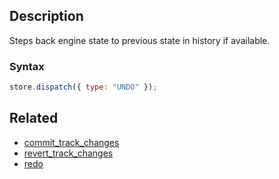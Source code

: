 ## Description

Steps back engine state to previous state in history if available.

### Syntax

```js
store.dispatch({ type: "UNDO" });
```

## Related

- [commit_track_changes](./commit_track_changes.md)
- [revert_track_changes](./revert_track_changes.md)
- [redo](./redo.md)
